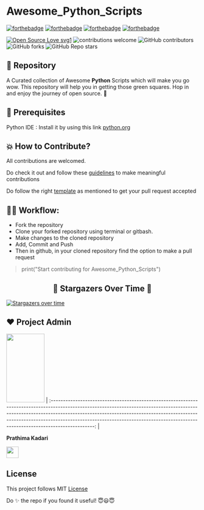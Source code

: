 # Awesome_Python_Scripts
[![forthebadge](https://forthebadge.com/images/badges/built-by-developers.svg)](https://forthebadge.com)
[![forthebadge](https://forthebadge.com/images/badges/built-with-swag.svg)](https://forthebadge.com)
[![forthebadge](https://forthebadge.com/images/badges/built-with-love.svg)](https://forthebadge.com)
[![forthebadge](https://forthebadge.com/images/badges/made-with-python.svg)](https://forthebadge.com)

[![Open Source Love svg1](https://badges.frapsoft.com/os/v1/open-source.svg?v=103)](https://github.com/ellerbrock/open-source-badges/) ![contributions welcome](https://img.shields.io/static/v1.svg?label=Contributions&message=Welcome&color=0059b3&style=flat-square) ![GitHub contributors](https://img.shields.io/github/contributors-anon/prathimacode-hub/Awesome_Python_Scripts) ![GitHub forks](https://img.shields.io/github/forks/prathimacode-hub/Awesome_Python_Scripts?style=social) ![GitHub Repo stars](https://img.shields.io/github/stars/prathimacode-hub/Awesome_Python_Scripts?style=social) </p> 

## 📌 Repository
A Curated collection of Awesome **Python** Scripts which will make you go wow. This repository will help you in getting those green squares. Hop in and enjoy the journey of open source. 🚀

## 💛 Prerequisites
Python IDE : Install it by using this link [python.org](https://www.python.org/downloads/)

## 💥 How to Contribute?

All contributions are welcomed.

Do check it out and follow these [guidelines](CONTRIBUTING_GUIDELINES.md) to make meaningful contributions

Do follow the right [template](TEMPLATE.md) as mentioned to get your pull request accepted

## 👨‍💻 Workflow:
- Fork the repository
- Clone your forked repository using terminal or gitbash.
- Make changes to the cloned repository
- Add, Commit and Push
- Then in github, in your cloned repository find the option to make a pull request 

> print("Start contributing for Awesome_Python_Scripts")

<h2 align=center> 🌟 Stargazers Over Time 🌟 </h2>

[![Stargazers over time](https://starchart.cc/prathimacode-hub/Awesome_Python_Scripts.svg)](https://starchart.cc/prathimacode-hub/Awesome_Python_Scriptss)

## ❤️ Project Admin
<a href="https://github.com/prathimacode-hub"><img src="https://github.com/prathimacode-hub/prathimacode-hub/blob/main/Prathima%20updated%20profile%20pic.jpg" width=100px height=180px /></a>
| :------------------------------------------------------------------------------------------------------------------------------------------------------------------------------------------------------------------------------------------------------------------------------------------------------------------------------------------: |

**Prathima Kadari**

<a href="https://www.linkedin.com/in/prathima-kadari/"><img src="https://mpng.subpng.com/20180324/vhe/kisspng-linkedin-computer-icons-logo-social-networking-ser-facebook-5ab6ebfe5f5397.2333748215219374063905.jpg" width="32px" height="30px"></a>

## License
This project follows MIT [License](LICENSE)

Do ✨ the repo if you found it useful! 😇😃😇
